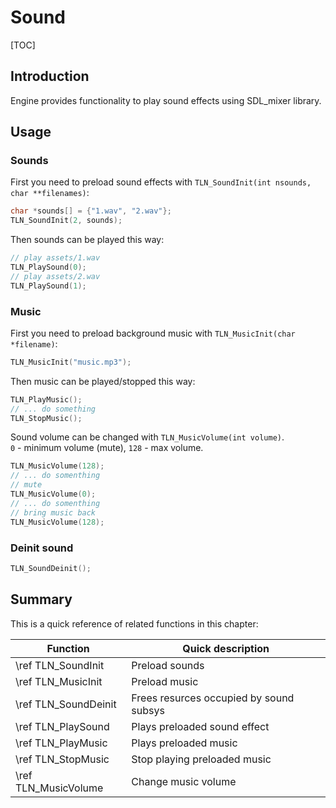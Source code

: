 # Sound

[TOC]

## Introduction

Engine provides functionality to play sound effects using SDL_mixer library.

## Usage

### Sounds
First you need to preload sound effects with `TLN_SoundInit(int nsounds, char **filenames)`:  

```c
char *sounds[] = {"1.wav", "2.wav"};
TLN_SoundInit(2, sounds);
```

Then sounds can be played this way:  

```c
// play assets/1.wav
TLN_PlaySound(0);
// play assets/2.wav
TLN_PlaySound(1);
```

### Music
First you need to preload background music with `TLN_MusicInit(char *filename)`:  

```c
TLN_MusicInit("music.mp3");
```

Then music can be played/stopped this way:  

```c
TLN_PlayMusic();
// ... do something
TLN_StopMusic();
```

Sound volume can be changed with `TLN_MusicVolume(int volume)`.  
`0` - minimum volume (mute), `128` - max volume.  

```c
TLN_MusicVolume(128);
// ... do somenthing
// mute
TLN_MusicVolume(0);
// ... do somenthing
// bring music back
TLN_MusicVolume(128);
```

### Deinit sound  
```c
TLN_SoundDeinit();
```


## Summary
This is a quick reference of related functions in this chapter:

|Function                        | Quick description
|--------------------------------|-------------------------------------
|\ref TLN_SoundInit              |Preload sounds
|\ref TLN_MusicInit              |Preload music
|\ref TLN_SoundDeinit            |Frees resurces occupied by sound subsys
|\ref TLN_PlaySound              |Plays preloaded sound effect
|\ref TLN_PlayMusic              |Plays preloaded music
|\ref TLN_StopMusic              |Stop playing preloaded music
|\ref TLN_MusicVolume            |Change music volume
